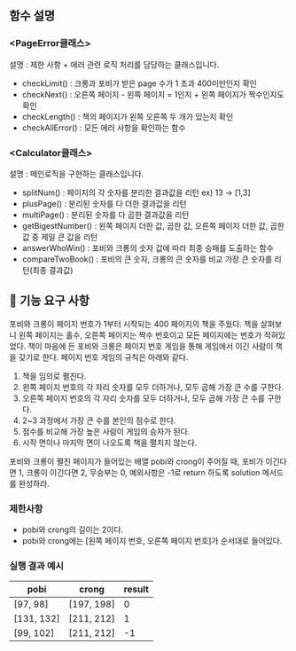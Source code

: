 ## 함수 설명

### <PageError클래스>

설명 : 제한 사항 + 에러 관련 로직 처리를 담당하는 클래스입니다.

- checkLimit() : 크롱과 포비가 받은 page 수가 1 초과 400미만인지 확인
- checkNext() : 오른쪽 페이지 - 왼쪽 페이지 = 1인지 + 왼쪽 페이지가 짝수인지도 확인
- checkLength() : 책의 페이지가 왼쪽 오른쪽 두 개가 있는지 확인
- checkAllError() : 모든 에러 사항을 확인하는 함수

### <Calculator클래스>

설명 : 메인로직을 구현하는 클래스입니다.

- splitNum() : 페이지의 각 숫자를 분리한 결과값을 리턴 ex) 13 -> [1,3]
- plusPage() : 분리된 숫자를 다 더한 결과값을 리턴
- multiPage() : 분리된 숫자를 다 곱한 결과값을 리턴
- getBigestNumber() : 왼쪽 페이지 더한 값, 곱한 값, 오른쪽 페이지 더한 값, 곱한 값 중 제일 큰 값을 리턴
- answerWhoWin() : 포비와 크롱의 숫자 값에 따라 최종 승패를 도출하는 함수
- compareTwoBook() : 포비의 큰 숫자, 크롱의 큰 숫자를 비교 가장 큰 숫자를 리턴(최종 결과값)

## 🚀 기능 요구 사항

포비와 크롱이 페이지 번호가 1부터 시작되는 400 페이지의 책을 주웠다. 책을 살펴보니 왼쪽 페이지는 홀수, 오른쪽 페이지는 짝수 번호이고 모든 페이지에는 번호가 적혀있었다. 책이 마음에 든 포비와 크롱은 페이지 번호 게임을 통해 게임에서 이긴 사람이 책을 갖기로 한다. 페이지 번호 게임의 규칙은 아래와 같다.

1. 책을 임의로 펼친다.
2. 왼쪽 페이지 번호의 각 자리 숫자를 모두 더하거나, 모두 곱해 가장 큰 수를 구한다.
3. 오른쪽 페이지 번호의 각 자리 숫자를 모두 더하거나, 모두 곱해 가장 큰 수를 구한다.
4. 2~3 과정에서 가장 큰 수를 본인의 점수로 한다.
5. 점수를 비교해 가장 높은 사람이 게임의 승자가 된다.
6. 시작 면이나 마지막 면이 나오도록 책을 펼치지 않는다.

포비와 크롱이 펼친 페이지가 들어있는 배열 pobi와 crong이 주어질 때, 포비가 이긴다면 1, 크롱이 이긴다면 2, 무승부는 0, 예외사항은 -1로 return 하도록 solution 메서드를 완성하라.

### 제한사항

- pobi와 crong의 길이는 2이다.
- pobi와 crong에는 [왼쪽 페이지 번호, 오른쪽 페이지 번호]가 순서대로 들어있다.

### 실행 결과 예시

| pobi       | crong      | result |
| ---------- | ---------- | ------ |
| [97, 98]   | [197, 198] | 0      |
| [131, 132] | [211, 212] | 1      |
| [99, 102]  | [211, 212] | -1     |
